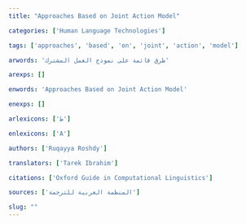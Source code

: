 ```yaml
---
title: "Approaches Based on Joint Action Model"

categories: ['Human Language Technologies']

tags: ['approaches', 'based', 'on', 'joint', 'action', 'model']

arwords: 'طرق قائمة على نموذج العمل المشترك'

arexps: []

enwords: 'Approaches Based on Joint Action Model'

enexps: []

arlexicons: ['ط']

enlexicons: ['A']

authors: ['Ruqayya Roshdy']

translators: ['Tarek Ibrahim']

citations: ['Oxford Guide in Computational Linguistics']

sources: ['المنظمة العربية للترجمة']

slug: ""
---
```




